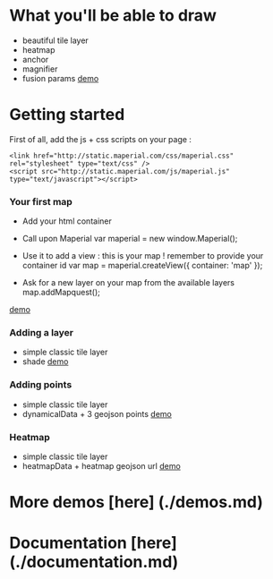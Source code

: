 
# What you'll be able to draw
- beautiful tile layer
- heatmap
- anchor
- magnifier
- fusion params
[demo](http://jsbin.com/bixatibufogu/10/embed?js,output)

# Getting started
First of all, add the js + css scripts on your page :

    <link href="http://static.maperial.com/css/maperial.css" rel="stylesheet" type="text/css" />
    <script src="http://static.maperial.com/js/maperial.js" type="text/javascript"></script>

### Your first map
- Add your html container
    <div id="map" class="fullscreen-map"></div>

- Call upon Maperial
  var maperial = new window.Maperial();

- Use it to add a view : this is your map !
remember to provide your container id
    var map = maperial.createView({
        container: 'map'
    });

- Ask for a new layer on your map from the available layers
    map.addMapquest();


[demo](http://jsbin.com/bixatibufogu/10/embed?js,output)

### Adding a layer
- simple classic tile layer
- shade
[demo](http://jsbin.com/bixatibufogu/10/embed?js,output)

### Adding points
- simple classic tile layer
- dynamicalData + 3 geojson points
[demo](http://jsbin.com/bixatibufogu/10/embed?js,output)

### Heatmap
- simple classic tile layer
- heatmapData + heatmap geojson url
[demo](http://jsbin.com/bixatibufogu/10/embed?js,output)

# More demos [here] (./demos.md)
# Documentation [here] (./documentation.md)

